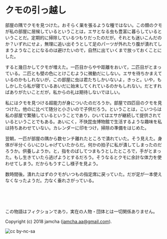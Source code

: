 

# クモの引っ越し

部屋の隅でクモを見つけた。おそらく巣を張るような種ではない。この類のクモが私の部屋に居候しているということは，エサとなる虫も豊富に暮らしているということだ。定期的に掃除しているつもりだったのだが。それとも迷いこんだのか？いずれにせよ，無理に追い出そうとして足のパーツが外れたり腹が潰れてしまうようなことになるのは避けたいので，自然に出ていくまで放っておくことにした。  

すると幾日かしてクモが増えた。一匹目からやや距離をおいて，二匹目がとまっている。二匹とも壁の色にとけこむように微動だにしない。エサを待ちかまえているのかもしれないが，この部屋に虫は君たちしかいないよ，きっと。いや，もしかしたら私が寝ているあいだに始末してくれているのかもしれない。だとすればありがたいことだが，私からの礼は期待しないでほしい。  

私にはクモを見つける超能力が身についたのだろうか。部屋で四匹目のクモを見つけた。他のに比べて随分と小さいので子供だろう。ということは，こいつらは私の部屋で繁殖しているということであり，ひいてはエサが継続して提供されているということでもある。あいにく，不快昆虫博物館で生活するような趣味を私は持ちあわせていない。カレンダーに印をつけ，掃除の準備をはじめた。  

翌朝，一匹が部屋の隅から数センチ離れたところで潰れていた。そう見えた。身体が半分くらいにひしゃげていたからだ。何かの拍子に私が潰してしまったのだろうか。供養しようか。と，指をのばしてつまもうとしたところで，手がとまった。もし生きていたら逃げようとするだろう。そうなるとクモに余計な体力を使わせてしまう。だからもうすこし様子を見よう。  

数時間後。潰れたはずのクモがいつもの指定席に戻っていた。だが足が一本使えなくなったようだ。力なく垂れさがっている。  

<br>  
<br>  

<br>  

この物語はフィクションであり，実在の人物・団体とは一切関係ありません。  

Copyright (c) 2018 jamcha (jamcha.aa@gmail.com).  

![cc by-nc-sa](https://i.creativecommons.org/l/by-nc-sa/4.0/88x31.png)  

